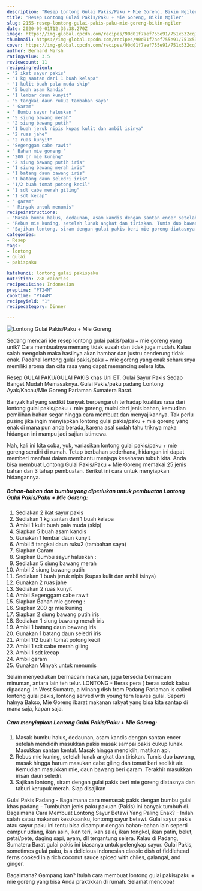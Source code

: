 ```yaml
---
description: "Resep Lontong Gulai Pakis/Paku + Mie Goreng, Bikin Ngiler"
title: "Resep Lontong Gulai Pakis/Paku + Mie Goreng, Bikin Ngiler"
slug: 2155-resep-lontong-gulai-pakis-paku-mie-goreng-bikin-ngiler
date: 2020-09-01T12:36:38.270Z
image: https://img-global.cpcdn.com/recipes/90d01f7aef755e91/751x532cq70/lontong-gulai-pakispaku-mie-goreng-foto-resep-utama.jpg
thumbnail: https://img-global.cpcdn.com/recipes/90d01f7aef755e91/751x532cq70/lontong-gulai-pakispaku-mie-goreng-foto-resep-utama.jpg
cover: https://img-global.cpcdn.com/recipes/90d01f7aef755e91/751x532cq70/lontong-gulai-pakispaku-mie-goreng-foto-resep-utama.jpg
author: Bernard Marsh
ratingvalue: 3.5
reviewcount: 11
recipeingredient:
- "2 ikat sayur pakis"
- "1 kg santan dari 1 buah kelapa"
- "1 kulit buah pala muda skip"
- "5 buah asam kandis"
- "1 lembar daun kunyit"
- "5 tangkai daun ruku2 tambahan saya"
- " Garam"
- " Bumbu sayur haluskan "
- "5 siung bawang merah"
- "2 siung bawang putih"
- "1 buah jeruk nipis kupas kulit dan ambil isinya"
- "2 ruas jahe"
- "2 ruas kunyit"
- "Segenggam cabe rawit"
- " Bahan mie goreng "
- "200 gr mie kuning"
- "2 siung bawang putih iris"
- "1 siung bawang merah iris"
- "1 batang daun bawang iris"
- "1 batang daun seledri iris"
- "1/2 buah tomat potong kecil"
- "1 sdt cabe merah giling"
- "1 sdt kecap"
- " garam"
- " Minyak untuk menumis"
recipeinstructions:
- "Masak bumbu halus, dedaunan, asam kandis dengan santan encer setelah mendidih masukkan pakis masak sampai pakis cukup lunak. Masukkan santan kental. Masak hingga mendidih, matikan api."
- "Rebus mie kuning, setelah lunak angkat dan tiriskan. Tumis duo bawang, masak hingga harum masukan cabe giling dan tomat beri sedikit air. Kemudian masukkan mie, daun bawang beri garam. Terakhir masukkan irisan daun seledri."
- "Sajikan lontong, siram dengan gulai pakis beri mie goreng diatasnya dan taburi kerupuk merah. Siap disajikan"
categories:
- Resep
tags:
- lontong
- gulai
- pakispaku

katakunci: lontong gulai pakispaku 
nutrition: 288 calories
recipecuisine: Indonesian
preptime: "PT24M"
cooktime: "PT44M"
recipeyield: "1"
recipecategory: Dinner

---
```



![Lontong Gulai Pakis/Paku + Mie Goreng](https://img-global.cpcdn.com/recipes/90d01f7aef755e91/751x532cq70/lontong-gulai-pakispaku-mie-goreng-foto-resep-utama.jpg)

Sedang mencari ide resep lontong gulai pakis/paku + mie goreng yang unik? Cara membuatnya memang tidak susah dan tidak juga mudah. Kalau salah mengolah maka hasilnya akan hambar dan justru cenderung tidak enak. Padahal lontong gulai pakis/paku + mie goreng yang enak seharusnya memiliki aroma dan cita rasa yang dapat memancing selera kita.

Resep GULAI PAKU/GULAI PAKIS khas Uni ET. Gulai Sayur Pakis Sedap Banget Mudah Memasaknya. Gulai Pakis/paku padang Lontong Ayak/Kacau/Mie Goreng Pariaman Sumatera Barat.

Banyak hal yang sedikit banyak berpengaruh terhadap kualitas rasa dari lontong gulai pakis/paku + mie goreng, mulai dari jenis bahan, kemudian pemilihan bahan segar hingga cara membuat dan menyajikannya. Tak perlu pusing jika ingin menyiapkan lontong gulai pakis/paku + mie goreng yang enak di mana pun anda berada, karena asal sudah tahu triknya maka hidangan ini mampu jadi sajian istimewa.


Nah, kali ini kita coba, yuk, variasikan lontong gulai pakis/paku + mie goreng sendiri di rumah. Tetap berbahan sederhana, hidangan ini dapat memberi manfaat dalam membantu menjaga kesehatan tubuh kita. Anda bisa membuat Lontong Gulai Pakis/Paku + Mie Goreng memakai 25 jenis bahan dan 3 tahap pembuatan. Berikut ini cara untuk menyiapkan hidangannya.

<!--inarticleads1-->

##### Bahan-bahan dan bumbu yang diperlukan untuk pembuatan Lontong Gulai Pakis/Paku + Mie Goreng:

1. Sediakan 2 ikat sayur pakis
1. Sediakan 1 kg santan dari 1 buah kelapa
1. Ambil 1 kulit buah pala muda (skip)
1. Siapkan 5 buah asam kandis
1. Gunakan 1 lembar daun kunyit
1. Ambil 5 tangkai daun ruku2 (tambahan saya)
1. Siapkan  Garam
1. Siapkan  Bumbu sayur haluskan :
1. Sediakan 5 siung bawang merah
1. Ambil 2 siung bawang putih
1. Sediakan 1 buah jeruk nipis (kupas kulit dan ambil isinya)
1. Gunakan 2 ruas jahe
1. Sediakan 2 ruas kunyit
1. Ambil Segenggam cabe rawit
1. Siapkan  Bahan mie goreng :
1. Siapkan 200 gr mie kuning
1. Siapkan 2 siung bawang putih iris
1. Sediakan 1 siung bawang merah iris
1. Ambil 1 batang daun bawang iris
1. Gunakan 1 batang daun seledri iris
1. Ambil 1/2 buah tomat potong kecil
1. Ambil 1 sdt cabe merah giling
1. Ambil 1 sdt kecap
1. Ambil  garam
1. Gunakan  Minyak untuk menumis


Selain menyediakan bermacam makanan, juga tersedia bermacam minuman, antara lain teh telur. LONTONG - Beras pera ( beras solok kalau dipadang. In West Sumatra, a Minang dish from Padang Pariaman is called lontong gulai pakis, lontong served with young fern leaves gulai. Seperti halnya Bakso, Mie Goreng ibarat makanan rakyat yang bisa kita santap di mana saja, kapan saja. 

<!--inarticleads2-->

##### Cara menyiapkan Lontong Gulai Pakis/Paku + Mie Goreng:

1. Masak bumbu halus, dedaunan, asam kandis dengan santan encer setelah mendidih masukkan pakis masak sampai pakis cukup lunak. Masukkan santan kental. Masak hingga mendidih, matikan api.
1. Rebus mie kuning, setelah lunak angkat dan tiriskan. Tumis duo bawang, masak hingga harum masukan cabe giling dan tomat beri sedikit air. Kemudian masukkan mie, daun bawang beri garam. Terakhir masukkan irisan daun seledri.
1. Sajikan lontong, siram dengan gulai pakis beri mie goreng diatasnya dan taburi kerupuk merah. Siap disajikan


Gulai Pakis Padang - Bagaimana cara memasak pakis dengan bumbu gulai khas padang - Tumbuhan jenis paku pakuan (Pakis) ini banyak tumbuh di. Bagaimana Cara Membuat Lontong Sayur Betawi Yang Paling Enak? - Inilah salah satau makanan kesukaanku, lontomg sayur betawi. Gulai sayur pakis atau sayur paku ini tentu bisa dicampur dengan bahan-bahan lain seperti campur udang, ikan asin, ikan teri, ikan salai, ikan tongkol, ikan patin, belut, petai/pete, daging sapi, ayam, dll tergantung selera. Kalau di Padang, Sumatera Barat gulai pakis ini biasanya untuk pelengkap sayur. Gulai Pakis, sometimes gulai paku, is a delicious Indonesian classic dish of fiddlehead ferns cooked in a rich coconut sauce spiced with chiles, galangal, and ginger. 

Bagaimana? Gampang kan? Itulah cara membuat lontong gulai pakis/paku + mie goreng yang bisa Anda praktikkan di rumah. Selamat mencoba!
